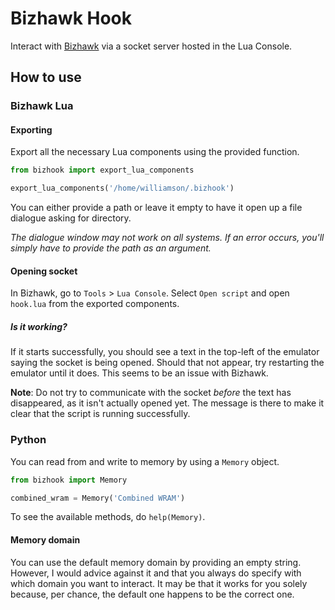# Bizhawk Hook

Interact with [Bizhawk](http://tasvideos.org/Bizhawk.html) via a socket server hosted in the Lua Console.

## How to use

### Bizhawk Lua

#### Exporting

Export all the necessary Lua components using the provided function.
```py
from bizhook import export_lua_components

export_lua_components('/home/williamson/.bizhook')
```
You can either provide a path or leave it empty to have it open up a file dialogue asking for directory.

_The dialogue window may not work on all systems. If an error occurs, you'll simply have to provide the path as an argument._

#### Opening socket

In Bizhawk, go to `Tools` > `Lua Console`. Select `Open script` and open `hook.lua` from the exported components.

##### Is it working?

If it starts successfully, you should see a text in the top-left of the emulator saying the socket is being opened. Should that not appear, try restarting the emulator until it does. This seems to be an issue with Bizhawk.

**Note**: Do not try to communicate with the socket *before* the text has disappeared, as it isn't actually opened yet. The message is there to make it clear that the script is running successfully.

### Python

You can read from and write to memory by using a `Memory` object.
```py
from bizhook import Memory

combined_wram = Memory('Combined WRAM')
```

To see the available methods, do `help(Memory)`.

#### Memory domain
You can use the default memory domain by providing an empty string. However, I would advice against it and that you always do specify with which domain you want to interact. It may be that it works for you solely because, per chance, the default one happens to be the correct one.